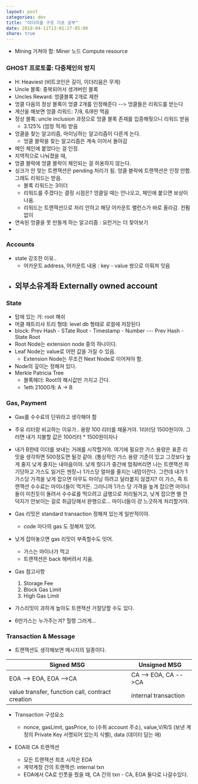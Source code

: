 ```yaml
---
layout: post
categories: dev
title: "이더리움 구조 기초 공부"
date: 2018-04-11T13:01:27-05:00
share: true
---
```


- Mining 거쳐야 함: Miner 노드 Compute resource


### GHOST 프로토콜: 다중체인의 방지
- H: Heaviest (비트코인은 길이, 이더리움은 무게)
- Uncle 블록: 중복되어서 생겨버린 블록
- Uncles Reward: 엉클블록 2개로 제한
- 엉클 다음의 정상 블록이 엉클 2개를 인정해준다 --> 엉클들은 리워드를 받는다
- 계산을 해보면 엉클 리워드: 7/8, 6/8만 먹음
- 정상 블록: uncle inclusion 과정으로 엉클 블록 존재를 입증해줫으니 리워드 받음
  - 3.125% (엄청 적게) 받음
- 엉클을 찾는 알고리즘, 마이닝하는 알고리즘이 다른게 논다. 
  - 엉클 블락을 찾는 알고리즘은 계속 이어서 돌아감
- 메인 체인에 붙었다는 걸 인정. 
- 지역적으로 나눠졌을 때, 
- 엉클 블락에 엉클 블락이 체인되는 걸 허용하지 않는다. 
- 싱크가 안 맞는 트랜잭션은 pending 처리가 됨. 엉클 블락에 트랜잭션은 인정 안함. 그래도 리워드는 받음. 
  - 블록 리워드는 3이더
  - 리워드를 주겠다는 결정 시점은? 엉클일 때는 안나오고, 체인에 붙으면 보상이 나옴.
  - 리워드는 트랜잭션으로 처리 안하고 해당 어카운트 밸런스가 바로 올라감. 컨펌 없이
- 연속된 엉클을 못 만들게 하는 알고리즘 : 요런거는 더 찾아보기
-  

### Accounts
- state 강조한 이유..
  - 어카운트 address, 어카운트 내용 : key - value 쌍으로 이뤄져 잇음
- 외부소유계좌 Externally owned account
  - 

### State
- 탑에 있는 거: root 해쉬
- 머클 패트리샤 트리 형태: level db 형태로 로컬에 저장된다
- block: Prev Hash - STate Root - Timestamp - Number --- Prev Hash - State Root
- Root Node는 extension node 중의 하나이다.
- Leaf Node는 value로 어떤 값을 가질 수 있음. 
  - Extension Node는 무조건 Next Node로 이어져야 함.
- Node의 깊이는 정해져 있다.
- Merkle Patricia Tree
  - 블록헤더: Root의 해시값만 가지고 간다.
  - 1eth 21000개: A -> B

### Gas, Payment
- Gas를 수수료의 단위라고 생각해야 함
- 주유 리터랑 비교하는 이유가.. 
용량 100 리터를 채울거야. 1리터당 1500원이야. 그러면 내가 지불할 값은 100리터 * 1500원이자나
- 내가 B한테 이더를 보내는 거래를 시작할거야. 여기에 필요한 가스 용량은 표준 리밋을 생각하면 500정도면 될것 같아. (통상적인 가스 용량 기준이 있고 그것보다 높게 줄지 낮게 줄지는 내마음이야. 낮게 줬다가 중간에 멈춰버리면 나는 트랜잭션 파기당하고 가스도 잃거든 젠장~) 1가스당 얼마를 줄지는 내맘이란다. 그런데 내가 1가스당 가격을 낮게 잡으면 아무도 마이닝 하려고 달라붙지 않겠지? 이 가스, 즉 트랜잭션 수수료는 마이너들이 먹거든. 그러니까 1가스 당 가격을 높게 잡으면 마이너들이 미친듯이 돌려서 수수료를 먹으려고 급행으로 처리될거고, 낮게 잡으면 별 껀덕지가 안보이는 걸로 취급당해서 완행으로... 마이너들이 걍 느긋하게 처리할거야. 
- Gas 리밋은 standard transaction 정해져 있는게 일반적이야. 
  - code 마다의 gas 도 정해져 있어. 
- 낮게 잡아놓으면 gas 리밋이 부족할수도 잇어. 
  - 가스는 마이너가 먹고
  - 트랜잭션은 back 해버려서 지움.

- Gas 참고사항
  1. Storage Fee
  2. Block Gas Limit
  3. High Gas Limit
- 가스리밋이 과하게 높아도 트랜잭션 거절당할 수도 있다. 
- 6만가스는 누가주는겨? 헐랭 그러게...


### Transaction & Message
- 트랜잭션도 생각해보면 메시지의 일종이다.

Signed MSG | Unsigned MSG
-------|----------
EOA --> EOA, EOA -->CA | CA --> EOA,  CA -->CA
value transfer, function call, contract creation | internal transaction

- Transaction 구성요소
  - nonce, gasLimit, gasPrice, to (수취 account 주소), value,V/R/S (보낸 계정의 Private Key 서명되어 있는지 식별), data (데이터 담는 애)

- EOA와 CA 트랜잭션
  - 모든 트랜잭션 최초 시작은 EOA
  - 계약계정 간의 트랜잭션: internal txn
  - EOA에서 CA로 인풋을 줬을 때, CA 간의 txn - CA, EOA 둘다로 나갈수있다.
